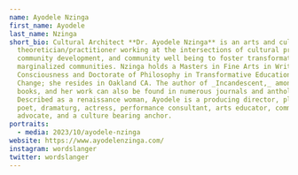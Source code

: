 ```yaml
---
name: Ayodele Nzinga
first_name: Ayodele
last_name: Nzinga
short_bio: Cultural Architect **Dr. Ayodele Nzinga** is an arts and culture
  theoretician/practitioner working at the intersections of cultural production,
  community development, and community well being to foster transformation in
  marginalized communities. Nzinga holds a Masters in Fine Arts in Writing and
  Consciousness and Doctorate of Philosophy in Transformative Education and
  Change; she resides in Oakland CA. The author of _Incandescent,_ among other
  books, and her work can also be found in numerous journals and anthologies.
  Described as a renaissance woman, Ayodele is a producing director, playwright,
  poet, dramaturg, actress, performance consultant, arts educator, community
  advocate, and a culture bearing anchor.
portraits:
  - media: 2023/10/ayodele-nzinga
website: https://www.ayodelenzinga.com/
instagram: wordslanger
twitter: wordslanger
---
```

